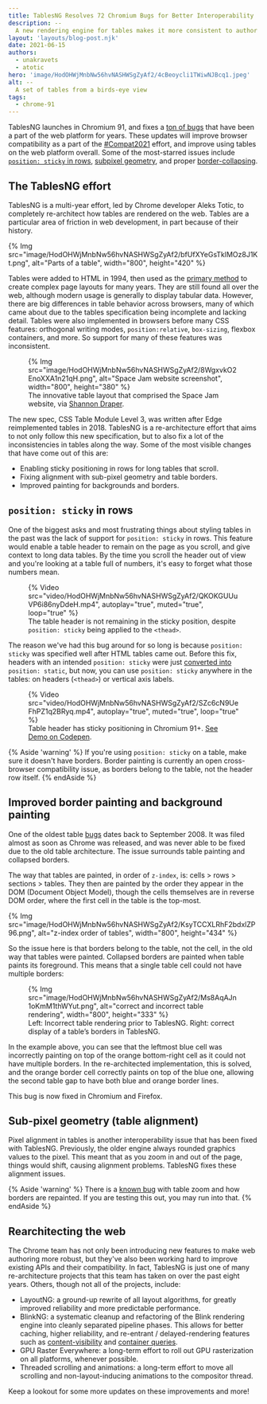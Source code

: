 ```yaml
---
title: TablesNG Resolves 72 Chromium Bugs for Better Interoperability
description: --
  A new rendering engine for tables makes it more consistent to author tabular data across the web.
layout: 'layouts/blog-post.njk'
date: 2021-06-15
authors:
  - unakravets
  - atotic
hero: 'image/HodOHWjMnbNw56hvNASHWSgZyAf2/4cBeoycli1TWiwNJBcq1.jpeg'
alt: --
  A set of tables from a birds-eye view
tags:
  - chrome-91
---
```


TablesNG launches in Chromium 91, and fixes a [ton of
bugs](https://bugs.chromium.org/p/chromium/issues/list?q=label%3ATarget-TablesNG&can=2)
that have been a part of the web platform for years. These updates will improve
browser compatibility as a part of the
[#Compat2021](https://web.dev/compat2021/) effort, and improve using tables on
the web platform overall. Some of the most-starred issues include [`position:
sticky` in
rows](https://bugs.chromium.org/p/chromium/issues/detail?id=702927&q=label%3ATarget-TablesNG&can=2&sort=pri),
[subpixel
geometry](https://bugs.chromium.org/p/chromium/issues/detail?id=377847&q=label%3ATarget-TablesNG&can=2&sort=pri),
and proper
[border-collapsing](https://bugs.chromium.org/p/chromium/issues/detail?id=2902&q=label%3ATarget-TablesNG&can=2&sort=pri).

## The TablesNG effort

TablesNG is a multi-year effort, led by Chrome developer Aleks Totic, to
completely re-architect how tables are rendered on the web. Tables are a
particular area of friction in web development, in part because of their
history. 

{% Img src="image/HodOHWjMnbNw56hvNASHWSgZyAf2/bfUfXYeGsTklMOz8J1Kt.png",
alt="Parts of a table", width="800", height="420" %}

Tables were added to HTML in 1994, then used as the [primary
method](https://codeburst.io/a-brief-history-of-trends-in-web-design-845b6acb35bc)
to create complex page layouts for many years. They are still found all over the web, 
although modern usage is generally to display tabular data.
However, there are big differences in table behavior across browsers, 
many of which came about due to the tables specification being incomplete and lacking detail.
Tables were also implemented in browsers before many CSS features:
orthogonal writing modes, `position:relative`, `box-sizing`, flexbox containers,
and more. So support for many of these features was inconsistent.

<figure>
{% Img src="image/HodOHWjMnbNw56hvNASHWSgZyAf2/8WgxvkO2EnoXXA1n21qH.png",
alt="Space Jam website screenshot", width="800", height="380" %}
<figcaption>The innovative table layout that comprised the Space Jam website, via <a href="https://codeburst.io/a-brief-history-of-trends-in-web-design-845b6acb35bc">Shannon Draper</a>.
</figcaption>
</figure>

The new spec, CSS Table Module Level 3, was written after Edge
reimplemented tables in 2018. TablesNG is a re-architecture effort that
aims to not only follow this new specification, but to also fix a lot of the
inconsistencies in tables along the way. Some of the most visible changes that
have come out of this are:

- Enabling sticky positioning in rows for long tables that scroll.
- Fixing alignment with sub-pixel geometry and table borders.
- Improved painting for backgrounds and borders.

## `position: sticky` in rows

One of the biggest asks and most frustrating things about styling tables in the
past was the lack of support for `position: sticky` in rows. This feature would enable
a table header to remain on the page as you scroll, and give context to long
data tables. By the time you scroll the header out of view and you're looking at
a table full of numbers, it's easy to forget what those numbers mean.

<figure>
{% Video src="video/HodOHWjMnbNw56hvNASHWSgZyAf2/QKOKGUUuVP6i86nyDdeH.mp4", autoplay="true", muted="true", loop="true"  %}
<figcaption>
The table header is not remaining in the sticky position, despite <code>position: sticky</code> being applied to the <code>&lt;thead&gt;</code>.</figcaption>
</figure>

The reason we've had this bug around for so long is because `position: sticky`
was specified well after HTML tables came out. Before this fix, headers with an
intended `position: sticky` were just [converted
into](https://github.com/w3c/csswg-drafts/issues/3136) `position: static`, but
now, you can use `position: sticky` anywhere in the tables: on headers (`<thead>`) or
vertical axis labels. 

<figure>
{% Video src="video/HodOHWjMnbNw56hvNASHWSgZyAf2/SZc6cN9UeFhPZ1q2BRyq.mp4", autoplay="true", muted="true", loop="true"  %}
<figcaption>
Table header has sticky positioning in Chromium 91+. <a href="https://codepen.io/una/pen/zYZdgMJ">See Demo on
Codepen</a>.
</figcaption>
</figure>

{% Aside 'warning' %} 
If you're using `position: sticky` on a table, make sure
it doesn't have borders. Border painting is currently an open cross-browser
compatibility issue, as borders belong to the table, not the header row itself.
{% endAside %}



## Improved border painting and background painting

One of the oldest table
[bugs](https://bugs.chromium.org/p/chromium/issues/detail?id=2902) dates
back to September 2008. It was filed almost as soon as Chrome was released, and was
never able to be fixed due to the old table architecture. The issue surrounds
table painting and collapsed borders.

The way that tables are painted, in order of `z-index`, is: cells > rows >
sections > tables. They then are painted by the order they appear in the DOM
(Document Object Model), though the cells themselves are in reverse DOM order,
where the first cell in the table is the top-most.

{% Img src="image/HodOHWjMnbNw56hvNASHWSgZyAf2/KsyTCCXLRhF2bdxlZP96.png",
alt="z-index order of tables", width="800", height="434" %}

So the issue here is that borders belong to the table, not the cell, in the old
way that tables were painted. Collapsed borders are painted when table paints its foreground. 
This means that a single table cell could not have
multiple borders:

<figure>
{% Img src="image/HodOHWjMnbNw56hvNASHWSgZyAf2/Ms8AqAJn1oKmM1thWYut.png",
alt="correct and incorrect table rendering", width="800", height="333" %}
<figcaption>Left: Incorrect table rendering prior to TablesNG. Right: correct display of a table’s borders in TablesNG.</figcaption>
</figure>


In the example above, you can see that the leftmost blue cell was incorrectly
painting on top of the orange bottom-right cell as it could not have multiple
borders. In the re-architected implementation, this is solved, and the orange
border cell correctly paints on top of the blue one, allowing the second table
gap to have both blue and orange border lines.

This bug is now fixed in Chromium and Firefox.

## Sub-pixel geometry (table alignment)

Pixel alignment in tables is another interoperability issue that has been fixed
with TablesNG. Previously, the older engine always rounded graphics values to
the pixel. This meant that as you zoom in and out of the page, things would
shift, causing alignment problems. TablesNG fixes these alignment issues.

{% Aside 'warning' %} 
There is a [known bug](https://bugs.chromium.org/p/chromium/issues/detail?id=1201762) with table zoom and how borders are
repainted. If you are testing this out, you may run into that. {% endAside %}

## Rearchitecting the web

The Chrome team has not only been introducing new features to make web authoring
more robust, but they've also been working hard to improve existing APIs and
their compatibility. In fact, TablesNG is just one of many re-architecture
projects that this team has taken on over the past eight years. Others, though
not all of the projects, include:

- LayoutNG: a ground-up rewrite of all layout algorithms, for greatly improved
reliability and more predictable performance. 
- BlinkNG: a systematic cleanup and
refactoring of the Blink rendering engine into cleanly separated pipeline
phases. This allows for better caching, higher reliability, and re-entrant /
delayed-rendering features such as [content-visibility](/content-visibility/)
and [container queries](/new-responsive/). 
- GPU Raster Everywhere: a long-term
effort to roll out GPU rasterization on all platforms, whenever possible.
- Threaded scrolling and animations: a long-term effort to move all scrolling and
non-layout-inducing animations to the compositor thread.

Keep a lookout for some more updates on these improvements and more!
